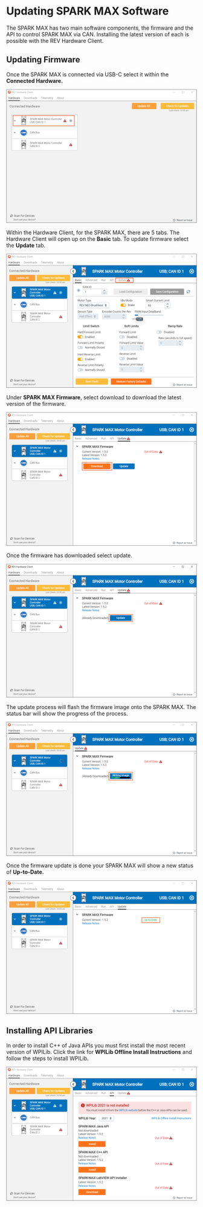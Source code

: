 # Updating SPARK MAX Software

The SPARK MAX has two main software components, the firmware and the API to control SPARK MAX via CAN. Installing the latest version of each is possible with the REV Hardware Client.

## Updating Firmware

Once the SPARK MAX is connected via USB-C select it within the **Connected Hardware.** 

![](../.gitbook/assets/hardware-tab-with-can-bridge.svg)

Within the Hardware Client, for the SPARK MAX, there are 5 tabs. The Hardware Client will open up on the **Basic** tab. To update firmware select the **Update** tab. 

![](../.gitbook/assets/selecting-update-tab.svg)

Under **SPARK MAX Firmware**, select download to download the latest version of the firmware. 

![](../.gitbook/assets/selecting-download%20%281%29.svg)

Once the firmware has downloaded select update.

![](../.gitbook/assets/selecting-update%20%281%29.svg)

The update process will flash the firmware image onto the SPARK MAX. The status bar will show the progress of the process. 

![](../.gitbook/assets/writing-image.svg)

Once the firmware update is done your SPARK MAX will show a new status of **Up-to-Date.**

![](../.gitbook/assets/up-to-date.svg)

## Installing API Libraries 

In order to install C++ of Java APIs you must first install the most recent version of WPILib. Click the link for **WPILib Offline Install Instructions** and follow the steps to install WPILib. 

![](../.gitbook/assets/spark-max-api.svg)

